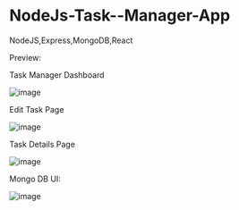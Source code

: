 # NodeJs-Task--Manager-App
NodeJS,Express,MongoDB,React

Preview:

Task Manager Dashboard

![image](https://user-images.githubusercontent.com/15225177/227189960-a65da368-334f-4ee7-91eb-6ef616377c97.png)

Edit Task Page

![image](https://user-images.githubusercontent.com/15225177/227189295-8e56bd43-5b70-4939-9e71-36ac99f09c02.png)

Task Details Page

![image](https://user-images.githubusercontent.com/15225177/227189449-302fa364-4987-4013-9c15-4689fb2172de.png)

 Mongo DB UI:
 
 ![image](https://user-images.githubusercontent.com/15225177/227189656-b993b1ac-c11b-47b9-b31a-571ad2f445bd.png)

